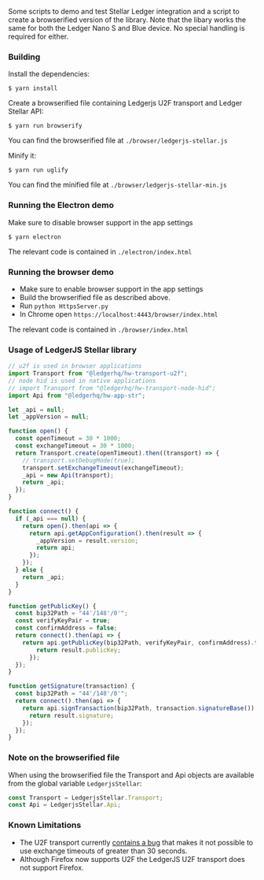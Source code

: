 Some scripts to demo and test Stellar Ledger integration and a script to create a browserified version of the library.
Note that the libary works the same for both the Ledger Nano S and Blue device. No special handling is required for either.

### Building

Install the dependencies:
```
$ yarn install
```

Create a browserified file containing Ledgerjs U2F transport and Ledger Stellar API:
```
$ yarn run browserify
```

You can find the browserified file at `./browser/ledgerjs-stellar.js`

Minify it:
```
$ yarn run uglify
```

You can find the minified file at `./browser/ledgerjs-stellar-min.js`

### Running the Electron demo

Make sure to disable browser support in the app settings
```
$ yarn electron
```

The relevant code is contained in `./electron/index.html`

### Running the browser demo

- Make sure to enable browser support in the app settings
- Build the browserified file as described above.
- Run `python HttpsServer.py`
- In Chrome open `https://localhost:4443/browser/index.html`

The relevant code is contained in `./browser/index.html`

### Usage of LedgerJS Stellar library

```javascript
// u2f is used in browser applications
import Transport from "@ledgerhq/hw-transport-u2f";
// node hid is used in native applications
// import Transport from "@ledgerhq/hw-transport-node-hid";
import Api from "@ledgerhq/hw-app-str";

let _api = null;
let _appVersion = null;

function open() {
  const openTimeout = 30 * 1000;
  const exchangeTimeout = 30 * 1000;
  return Transport.create(openTimeout).then((transport) => {
    // transport.setDebugMode(true);
    transport.setExchangeTimeout(exchangeTimeout);
    _api = new Api(transport);
    return _api;
  });
}

function connect() {
  if (_api === null) {
    return open().then(api => {
      return api.getAppConfiguration().then(result => {
        _appVersion = result.version;
        return api;
      });
    });
  } else {
    return _api;
  }
}

function getPublicKey() {
  const bip32Path = "44'/148'/0'";
  const verifyKeyPair = true;
  const confirmAddress = false;
  return connect().then(api => {
    return api.getPublicKey(bip32Path, verifyKeyPair, confirmAddress).then(result => {
        return result.publicKey;
      });
  });
}

function getSignature(transaction) {
  const bip32Path = "44'/148'/0'";
  return connect().then(api => {
    return api.signTransaction(bip32Path, transaction.signatureBase()).then(result => {
      return result.signature;
    });
  });
}
```

### Note on the browserified file

When using the browserified file the Transport and Api objects are available from the global variable `LedgerjsStellar`:

```javascript
const Transport = LedgerjsStellar.Transport;
const Api = LedgerjsStellar.Api;
```

### Known Limitations

- The U2F transport currently [contains a bug](https://github.com/LedgerHQ/ledgerjs/issues/94) that makes it not possible to use exchange timeouts of greater than 30 seconds.
- Although Firefox now supports U2F the LedgerJS U2F transport does not support Firefox.
